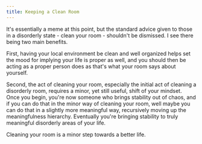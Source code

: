 ```yaml
---
title: Keeping a Clean Room
---
```


It's essentially a meme at this point, but the standard advice given to those in
a disorderly state - clean your room - shouldn't be dismissed. I see there being
two main benefits.

First, having your local environment be clean and well organized helps set the
mood for implying your life is proper as well, and you should then be acting as
a proper person does as that's what your room says about yourself.

Second, the act of cleaning your room, especially the initial act of cleaning a
disorderly room, requires a minor, yet still useful, shift of your mindset. Once
you begin, you're now someone who brings stability out of chaos, and if you can
do that in the minor way of cleaning your room, well maybe you can do that in a
slightly more meaningful way, recursively moving up the meaningfulness
hierarchy. Eventually you're bringing stability to truly meaningful disorderly
areas of your life.

Cleaning your room is a minor step towards a better life.
